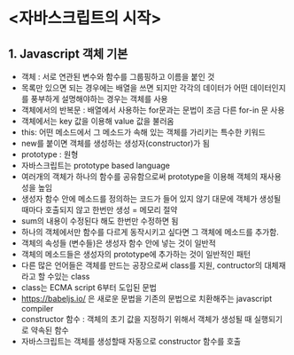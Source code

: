 # <자바스크립트의 시작>

## 1. Javascript 객체 기본

  - 객체 : 서로 연관된 변수와 함수를 그룹핑하고 이름을 붙인 것
  - 목록만 있으면 되는 경우에는 배열을 쓰면 되지만 각각의 데이터가 어떤 데이터인지를 풍부하게 설명해야하는 경우는 객체를 사용
  - 객체에서의 반복문 : 배열에서 사용하는 for문과는 문법이 조금 다른 for-in 문 사용
  - 객체에서는 key 값을 이용해 value 값을 불러옴
  - this: 어떤 메소드에서 그 메소드가 속해 있는 객체를 가리키는 특수한 키워드
  - new를 붙이면 객체를 생성하는 생성자(constructor)가 됨
  - prototype : 원형
  - 자바스크립트는 prototype based language
  - 여러개의 객체가 하나의 함수를 공유함으로써 prototype을 이용해 객체의 재사용성을 높임
  - 생성자 함수 안에 메소드를 정의하는 코드가 들어 있지 않기 대문에 객체가 생성될 때마다 호출되지 않고 한번만 생성 = 메모리 절약
  - sum의 내용이 수정된다 해도 한번만 수정하면 됨
  - 하나의 객체에서만 함수를 다르게 동작시키고 싶다면 그 객체에 메소드를 추가함.
  - 객체의 속성들 (변수들)은 생성자 함수 안에 넣는 것이 일반적
  - 객체의 메소드들은 생성자의 prototype에 추가하는 것이 일반적인 패턴
  - 다른 많은 언어들은 객체를 만드는 공장으로써 class를 지원, contructor의 대체재라고 할 수있는 class
  - class는 ECMA script 6부터 도입된 문법
  - https://babeljs.io/ 은 새로운 문법을 기존의 문법으로 치환해주는 javascript compiler
  - constructor 함수 : 객체의 초기 값을 지정하기 위해서 객체가 생성될 때 실행되기로 약속된 함수
  - 자바스크립트는 객체를 생성할때 자동으로 constructor 함수를 호출
